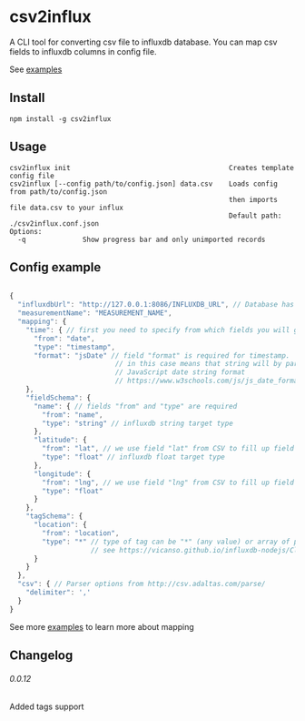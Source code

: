 # csv2influx

A CLI tool for converting csv file to influxdb database.
You can map csv fields to influxdb columns in config file.

See [examples](examples)

## Install

```
npm install -g csv2influx
```

## Usage

```
csv2influx init                                       Creates template config file
csv2influx [--config path/to/config.json] data.csv    Loads config from path/to/config.json
                                                      then imports file data.csv to your influx
                                                      Default path: ./csv2influx.conf.json
Options:
  -q              Show progress bar and only unimported records
```

## Config example

```javascript

{
  "influxdbUrl": "http://127.0.0.1:8086/INFLUXDB_URL", // Database has to exist
  "measurementName": "MEASUREMENT_NAME",
  "mapping": {
    "time": { // first you need to specify from which fields you will get time
      "from": "date",
      "type": "timestamp",
      "format": "jsDate" // field "format" is required for timestamp.
                          // in this case means that string will by parsed as
                          // JavaScript date string format
                          // https://www.w3schools.com/js/js_date_formats.asp
    },
    "fieldSchema": {
      "name": { // fields "from" and "type" are required
        "from": "name",
        "type": "string" // influxdb string target type
      },
      "latitude": {
        "from": "lat", // we use field "lat" from CSV to fill up field "latitude" in DB
        "type": "float" // influxdb float target type
      },
      "longitude": {
        "from": "lng", // we use field "lng" from CSV to fill up field "longitude" in DB
        "type": "float"
      }
    },
    "tagSchema": {
      "location": {
        "from": "location",
        "type": "*" // type of tag can be "*" (any value) or array of possible values
                    // see https://vicanso.github.io/influxdb-nodejs/Client.html#schema
      }
    }
  },
  "csv": { // Parser options from http://csv.adaltas.com/parse/
    "delimiter": ','
  }
}

```

See more [examples](examples) to learn more about mapping

## Changelog

###### 0.0.12 
  Added tags support

